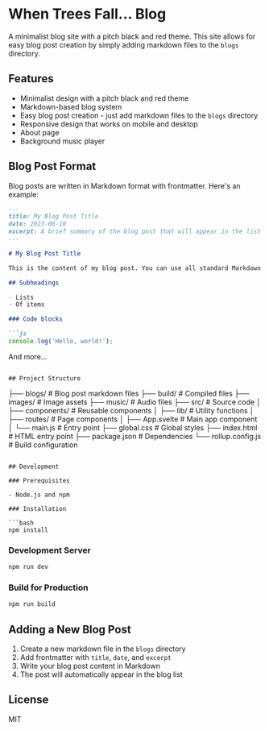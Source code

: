 # When Trees Fall... Blog

A minimalist blog site with a pitch black and red theme. This site allows for easy blog post creation by simply adding markdown files to the `blogs` directory.

## Features

- Minimalist design with a pitch black and red theme
- Markdown-based blog system
- Easy blog post creation - just add markdown files to the `blogs` directory
- Responsive design that works on mobile and desktop
- About page
- Background music player

## Blog Post Format

Blog posts are written in Markdown format with frontmatter. Here's an example:

```markdown
---
title: My Blog Post Title
date: 2023-08-10
excerpt: A brief summary of the blog post that will appear in the list view.
---

# My Blog Post Title

This is the content of my blog post. You can use all standard Markdown features:

## Subheadings

- Lists
- Of items

### Code blocks

```js
console.log('Hello, world!');
```

And more...
```

## Project Structure

```
├── blogs/                # Blog post markdown files
├── build/                # Compiled files
├── images/               # Image assets
├── music/                # Audio files
├── src/                  # Source code
│   ├── components/       # Reusable components
│   ├── lib/              # Utility functions
│   ├── routes/           # Page components
│   ├── App.svelte        # Main app component
│   └── main.js           # Entry point
├── global.css            # Global styles
├── index.html            # HTML entry point
├── package.json          # Dependencies
└── rollup.config.js      # Build configuration
```

## Development

### Prerequisites

- Node.js and npm

### Installation

```bash
npm install
```

### Development Server

```bash
npm run dev
```

### Build for Production

```bash
npm run build
```

## Adding a New Blog Post

1. Create a new markdown file in the `blogs` directory
2. Add frontmatter with `title`, `date`, and `excerpt`
3. Write your blog post content in Markdown
4. The post will automatically appear in the blog list

## License

MIT